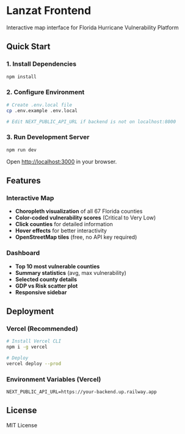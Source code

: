 # Lanzat Frontend

Interactive map interface for Florida Hurricane Vulnerability Platform

## Quick Start

### 1. Install Dependencies

```bash
npm install
```

### 2. Configure Environment

```bash
# Create .env.local file
cp .env.example .env.local

# Edit NEXT_PUBLIC_API_URL if backend is not on localhost:8000
```

### 3. Run Development Server

```bash
npm run dev
```

Open [http://localhost:3000](http://localhost:3000) in your browser.

## Features

### Interactive Map
- **Choropleth visualization** of all 67 Florida counties
- **Color-coded vulnerability scores** (Critical to Very Low)
- **Click counties** for detailed information
- **Hover effects** for better interactivity
- **OpenStreetMap tiles** (free, no API key required)

### Dashboard
- **Top 10 most vulnerable counties**
- **Summary statistics** (avg, max vulnerability)
- **Selected county details**
- **GDP vs Risk scatter plot**
- **Responsive sidebar**

## Deployment

### Vercel (Recommended)

```bash
# Install Vercel CLI
npm i -g vercel

# Deploy
vercel deploy --prod
```

### Environment Variables (Vercel)

```
NEXT_PUBLIC_API_URL=https://your-backend.up.railway.app
```

## License

MIT License
